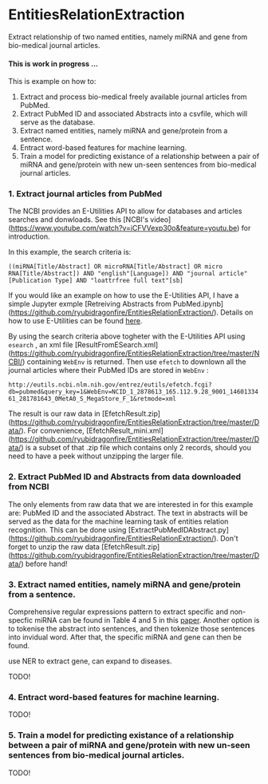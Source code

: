 # EntitiesRelationExtraction
Extract relationship of two named entities, namely miRNA and gene from bio-medical journal articles. 

#### This is work in progress ...

This is example on how to:

1. Extract and process bio-medical freely available journal articles from PubMed.
2. Extract PubMed ID and associated Abstracts into a csvfile, which will serve as the database.
3. Extract named entities, namely miRNA and gene/protein from a sentence.
4. Entract word-based features for machine learning.
5. Train a model for predicting existance of a relationship between a pair of miRNA and gene/protein with new un-seen sentences from bio-medical journal articles. 

### 1. Extract journal articles from PubMed

The NCBI provides an E-Utilities API to allow for databases and articles searches and donwloads. See this [NCBI's video] (https://www.youtube.com/watch?v=iCFVVexp30o&feature=youtu.be) for introduction.

In this example, the search criteria is:

`((miRNA[Title/Abstract] OR microRNA[Title/Abstract] OR micro RNA[Title/Abstract]) AND "english"[Language]) AND "journal article"[Publication Type] AND "loattrfree full text"[sb]`

If you would like an example on how to use the E-Utilities API, I have a simple Jupyter exmple [Retreiving Abstracts from PubMed.ipynb] (https://github.com/ryubidragonfire/EntitiesRelationExtraction/).  Details on how to use E-Utilities can be found [here](http://www.ncbi.nlm.nih.gov/books/NBK25499/).

By using the search criteria above togheter with the E-Utilities API using `esearch` , an xml file [ResultFromESearch.xml] (https://github.com/ryubidragonfire/EntitiesRelationExtraction/tree/master/NCBI/) containing `WebEnv` is returned. Then use `efetch` to downlown all the journal articles where their PubMed IDs are stored in `WebEnv` :

`http://eutils.ncbi.nlm.nih.gov/entrez/eutils/efetch.fcgi?db=pubmed&query_key=1&WebEnv=NCID_1_2878613_165.112.9.28_9001_1460133461_281781643_0MetA0_S_MegaStore_F_1&retmode=xml`

The result is our raw data in [EfetchResult.zip] (https://github.com/ryubidragonfire/EntitiesRelationExtraction/tree/master/Data/). For convenience, [EfetchResult_mini.xml] (https://github.com/ryubidragonfire/EntitiesRelationExtraction/tree/master/Data/) is a subset of that .zip file which contains only 2 records, should you need to have a peek without unzipping the larger file.

### 2. Extract PubMed ID and Abstracts from data downloaded from NCBI

The only elements from raw data that we are interested in for this example are: PubMed ID and the associated Abstract. The text in abstracts will be served as the data for the machine learning task of entities relation recognition. This can be done using [ExtractPubMedIDAbstract.py] (https://github.com/ryubidragonfire/EntitiesRelationExtraction/). Don't forget to unzip the raw data [EfetchResult.zip] (https://github.com/ryubidragonfire/EntitiesRelationExtraction/tree/master/Data/) before hand! 

### 3. Extract named entities, namely miRNA and gene/protein from a sentence.
Comprehensive regular expressions pattern to extract specific and non-specfic miRNA can be found in Table 4 and 5 in this [paper](http://www.ncbi.nlm.nih.gov/pmc/articles/PMC4602280/). Another option is to tokenise the abstract into sentences, and then tokenize those sentences into invidual word. After that, the specific miRNA and gene can then be found. 


use NER to extract gene, can expand to diseases. 

TODO!

### 4. Entract word-based features for machine learning.
TODO!

### 5. Train a model for predicting existance of a relationship between a pair of miRNA and gene/protein with new un-seen sentences from bio-medical journal articles. 
TODO!